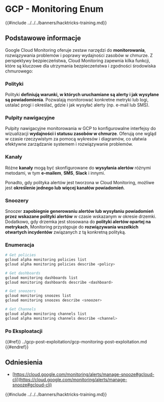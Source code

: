 # GCP - Monitoring Enum

{{#include ../../../banners/hacktricks-training.md}}

## Podstawowe informacje

Google Cloud Monitoring oferuje zestaw narzędzi do **monitorowania**, rozwiązywania problemów i poprawy wydajności zasobów w chmurze. Z perspektywy bezpieczeństwa, Cloud Monitoring zapewnia kilka funkcji, które są kluczowe dla utrzymania bezpieczeństwa i zgodności środowiska chmurowego:

### Polityki

Polityki **definiują warunki, w których uruchamiane są alerty i jak wysyłane są powiadomienia**. Pozwalają monitorować konkretne metryki lub logi, ustalać progi i określać, gdzie i jak wysyłać alerty (np. e-mail lub SMS).

### Pulpity nawigacyjne

Pulpity nawigacyjne monitorowania w GCP to konfigurowalne interfejsy do wizualizacji **wydajności i statusu zasobów w chmurze**. Oferują one wgląd w czasie rzeczywistym za pomocą wykresów i diagramów, co ułatwia efektywne zarządzanie systemem i rozwiązywanie problemów.

### Kanały

Różne **kanały** mogą być skonfigurowane do **wysyłania alertów** różnymi metodami, w tym **e-mailem**, **SMS**, **Slack** i innymi.

Ponadto, gdy polityka alertów jest tworzona w Cloud Monitoring, możliwe jest **określenie jednego lub więcej kanałów powiadomień**.

### Snoozery

Snoozer **zapobiegnie generowaniu alertów lub wysyłaniu powiadomień przez wskazane polityki alertów** w czasie wskazanym w okresie drzemki. Dodatkowo, gdy drzemka jest stosowana do **polityki alertów opartej na metrykach**, Monitoring przystępuje do **rozwiązywania wszelkich otwartych incydentów** związanych z tą konkretną polityką.

### Enumeracja
```bash
# Get policies
gcloud alpha monitoring policies list
gcloud alpha monitoring policies describe <policy>

# Get dashboards
gcloud monitoring dashboards list
gcloud monitoring dashboards describe <dashboard>

# Get snoozers
gcloud monitoring snoozes list
gcloud monitoring snoozes describe <snoozer>

# Get Channels
gcloud alpha monitoring channels list
gcloud alpha monitoring channels describe <channel>
```
### Po Eksploatacji

{{#ref}}
../gcp-post-exploitation/gcp-monitoring-post-exploitation.md
{{#endref}}

## Odniesienia

- [https://cloud.google.com/monitoring/alerts/manage-snooze#gcloud-cli](https://cloud.google.com/monitoring/alerts/manage-snooze#gcloud-cli)

{{#include ../../../banners/hacktricks-training.md}}

